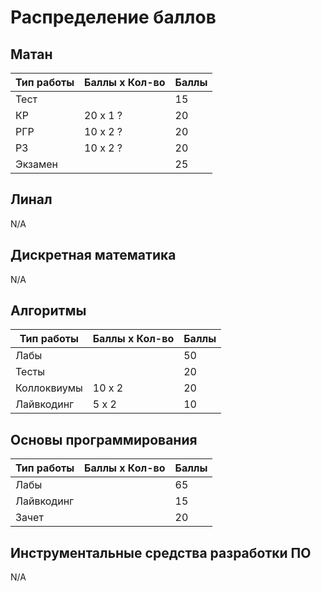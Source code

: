 # Распределение баллов

## Матан
| Тип работы | Баллы x Кол-во | Баллы |
|------------|----------------|-------|
| Тест       |                |   15  |
| КР         | 20 x 1 ?       |   20  |
| РГР        | 10 x 2 ?       |   20  |
| РЗ         | 10 x 2 ?       |   20  |
| Экзамен    |                |   25  |

## Линал
N/A

## Дискретная математика
N/A

## Алгоритмы
| Тип работы  | Баллы x Кол-во | Баллы |
|-------------|----------------|-------|
| Лабы        |                |   50  |
| Тесты       |                |   20  |
| Коллоквиумы | 10 x 2         |   20  |
| Лайвкодинг  | 5 x 2          |   10  |

## Основы программирования
| Тип работы | Баллы x Кол-во | Баллы |
|------------|----------------|-------|
| Лабы       |                |   65  |
| Лайвкодинг |                |   15  |
| Зачет      |                |   20  |

## Инструментальные средства разработки ПО
N/A
